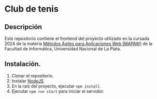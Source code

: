 # Club de tenis

## Descripción

Este repositorio contiene el frontend del proyecto utilizado en la cursada 2024 de la materia [Métodos Ágiles para Aplicaciones Web (MAPAW)](https://www.info.unlp.edu.ar/wp-content/uploads/2023/03/Metodos-Agiles-para-Aplicaciones-Web_2023.pdf) de la Facultad de Informática, Universidad Nacional de La Plata.

## Instalación.

1. Clonar el repositorio.
2. Instalar [NodeJS](https://nodejs.org/).
3. En la raíz del proyecto, ejecutar `npm install`.
4. Ejecutar `npm run start` para iniciar el servidor.
